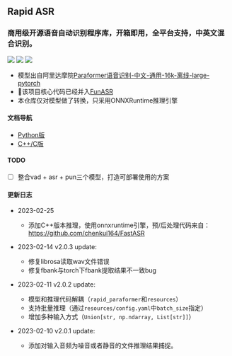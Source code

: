 ## Rapid ASR
### 商用级开源语音自动识别程序库，开箱即用，全平台支持，中英文混合识别。

<p align="left">
    <a href=""><img src="https://img.shields.io/badge/OS-Linux%2C%20Win%2C%20Mac-pink.svg"></a>
    <a href=""><img src="https://img.shields.io/badge/Python->=3.7,<=3.10-aff.svg"></a>
    <a href=""><img src="https://img.shields.io/badge/C++-aff.svg"></a>
</p>

- 模型出自阿里达摩院[Paraformer语音识别-中文-通用-16k-离线-large-pytorch](https://www.modelscope.cn/models/damo/speech_paraformer-large_asr_nat-zh-cn-16k-common-vocab8404-pytorch/summary)
- 🎉该项目核心代码已经并入[FunASR](https://github.com/alibaba-damo-academy/FunASR)
- 本仓库仅对模型做了转换，只采用ONNXRuntime推理引擎

#### 文档导航
- [Python版](./python/README.md)
- [C++/C版](./cpp_onnx/readme.md)

#### TODO
- [ ] 整合vad + asr + pun三个模型，打造可部署使用的方案


#### 更新日志
- 2023-02-25
   - 添加C++版本推理，使用onnxruntime引擎，预/后处理代码来自： https://github.com/chenkui164/FastASR

- 2023-02-14 v2.0.3 update:
  - 修复librosa读取wav文件错误
  - 修复fbank与torch下fbank提取结果不一致bug

- 2023-02-11 v2.0.2 update:
  - 模型和推理代码解耦（`rapid_paraformer`和`resources`）
  - 支持批量推理（通过`resources/config.yaml`中`batch_size`指定）
  - 增加多种输入方式（`Union[str, np.ndarray, List[str]]`）

- 2023-02-10 v2.0.1 update:
  - 添加对输入音频为噪音或者静音的文件推理结果捕捉。
